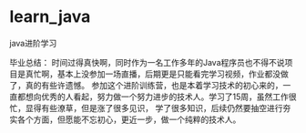 # learn_java
java进阶学习

毕业总结：
时间过得真快啊，同时作为一名工作多年的Java程序员也不得不说项目是真忙啊，基本上没参加一场直播，后期更是只能看完学习视频，作业都没做了，真的有些许遗憾。
参加这个进阶训练营，也是本着学习技术的初心来的，一直都想向优秀的人看起，努力做一个努力进步的技术人。学习了15周，虽然工作很忙，显得有些潦草，但是涨了很多见识，
学了很多知识，后续仍然要抽空进行夯实各个方面，但愿能不忘初心，更近一步，做一个纯粹的技术人。

